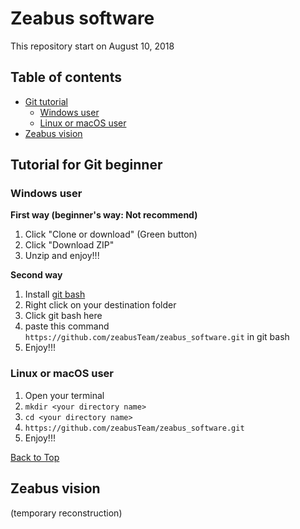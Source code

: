 # Zeabus software
This repository start on August 10, 2018

## Table of contents
* [Git tutorial](#tutorial-for-git-beginner)
    * [Windows user](#windows-user)
    * [Linux or macOS user](#linux-or-macos-user)
* [Zeabus vision](#zeabus-vision)
    
    
## Tutorial for Git beginner
### Windows user

__First way (beginner's way: Not recommend)__
1. Click "Clone or download" (Green button)
2. Click "Download ZIP"
3. Unzip and enjoy!!!

__Second way__
1. Install [git bash](https://git-scm.com/downloads)
2. Right click on your destination folder
3. Click git bash here
4. paste this command `https://github.com/zeabusTeam/zeabus_software.git` in git bash
5. Enjoy!!!

### Linux or macOS user
1. Open your terminal
2. `mkdir <your directory name>`
3. `cd <your directory name>`
4. `https://github.com/zeabusTeam/zeabus_software.git`
5. Enjoy!!!

[Back to Top](#zeabus-software)

## Zeabus vision
(temporary reconstruction)
